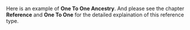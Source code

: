 Here is an example of __One To One Ancestry__. And please see the chapter __Reference__ and __One To One__ for the detailed explaination of this reference type.